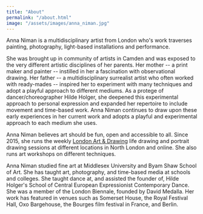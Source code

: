 ```yaml
---
title: "About"
permalink: "/about.html"
image: "/assets/images/anna_niman.jpg"
---
```


Anna Niman is a multidisciplinary artist from London who's work traverses
painting, photography, light-based installations and performance.

She was brought up in community
of artists in Camden and was exposed to the very different artistic disciplines
of her parents. Her mother -- a print maker and painter -- instilled in her a
fascination with observational drawing. Her father -- a multidisciplinary
surrealist artist who often worked with ready-mades -- inspired her to experiment
with many techniques and adopt a playful approach to different mediums. As a protege of
dancer/choreographer Hilde Holger, she deepened this experimental approach to
personal expression and expanded her repertoire to include movement and
time-based work. Anna Niman continues to draw upon these early experiences
in her current work and adopts a playful and experimental approach to each medium
she uses.

Anna Niman believes art should be fun, open and accessible to all. Since 2015,
she runs the weekly [London Art & Drawing](https://www.instagram.com/londonartdrawing/)
life drawing and portrait drawing sessions at different
locations in North London and online. She also runs art workshops on different
techniques.

Anna Niman studied fine art at Middlesex University and Byam Shaw School of Art.
She has taught art, photography, and time-based media at schools and colleges.
She taught dance at, and assisted the founder of, Hilde Holger's School of
Central European Expressionist
Contemporary Dance.
She was a member of the London Biennale, founded by David Medalla.
Her work has featured in venues such as Somerset House, the Royal Festival Hall,
Oxo Bargehouse, the Bourges film festival in France, and Berlin.  
